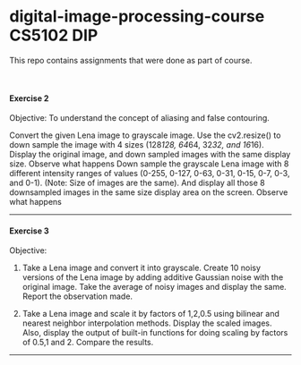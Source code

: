 # digital-image-processing-course CS5102 DIP

This repo contains assignments that were done as part of course.


<br>
<h4>Exercise 2</h4>

Objective: To understand the concept of aliasing and false contouring.


Convert the given Lena image to grayscale image. Use the cv2.resize() to down sample the image with 4 sizes  (128*128, 64*64, 32*32, and 16*16).  Display  the original image, and down sampled images with the same display size. Observe what happens
Down sample the grayscale Lena image with  8 different intensity ranges of values (0-255, 0-127, 0-63, 0-31, 0-15, 0-7, 0-3, and 0-1). (Note: Size of images are the same). And display all those 8 downsampled images  in the same size display area on the screen. Observe what happens   
<hr>


<h4>Exercise 3</h4>

Objective:
1. Take a Lena image and convert it into grayscale. Create 10 noisy versions of the Lena image by adding additive Gaussian noise with the original image. Take the average of noisy images and display the same. Report the observation made.

2. Take a Lena image and scale it by factors of 1,2,0.5 using bilinear and nearest neighbor interpolation methods. Display the scaled images. Also, display the output of built-in functions for doing scaling by factors of 0.5,1 and 2. Compare the results.

<hr>
